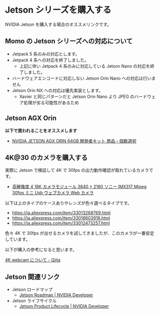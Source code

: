 # Jetson シリーズを購入する

NVIDIA Jetson を購入する場合のオススメリンクです。

## Momo の Jetson シリーズへの対応について

- Jetpack 5 系のみの対応とします。
- Jetpack 4 系への対応を終了しました。
  - 上記に伴い Jetpack 4 系のみに対応している Jetson Nano の対応を終了しました。
- ハードウェアエンコードに対応しない Jetson Orin Nano への対応は行いません
- Jetson Orin NX への対応は優先実装とします。
  - Xavier と同じパターンだと Jetson Orin Nano より JPEG のハードウェア処理が劣る可能性があるため

## Jetson AGX Orin

**以下で買われることをオススメします**

- [NVIDIA JETSON AGX ORIN 64GB 開発者キット 商品・個数選択](https://ryoyo-direct.jp/shopping/jetson-orin/jetson-orin64)

## 4K@30 のカメラを購入する

実際に Jetson で検証して 4K で 30fps の出力動作確認が取れているカメラです。

- [高解像度 4 18K カメラモジュール 3840 × 2160 ソニー IMX317 Mjpeg 30fps ミニ Usb ウェブカメラ Web カメラ](https://ja.aliexpress.com/item/32999909513.html)

以下は上のタイプのケースありやレンズが色々選べるタイプです。

- <https://ja.aliexpress.com/item/33013268769.html>
- <https://ja.aliexpress.com/item/33016603918.html>
- <https://ja.aliexpress.com/item/33012473257.html>

色々 4K で 30fps が出せるカメラを試してきましたが、このカメラが一番安定しています。

以下が購入の参考になると思います。

[4K webcam について \- Qiita](https://qiita.com/tetsu_koba/items/8b4921f257a46a15d2a7)

## Jetson 関連リンク

- Jetson ロードマップ
  - [Jetson Roadmap \| NVIDIA Developer](https://developer.nvidia.com/embedded/develop/roadmap)
- Jetson ライフサイクル
  - [Jetson Product Lifecycle \| NVIDIA Developer](https://developer.nvidia.com/embedded/lifecycle)
